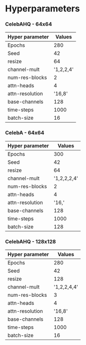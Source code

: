 # Hyperparameters
### CelebAHQ - 64x64
| Hyper parameter |    Values |
|-----------------|-----------|
| Epochs          |    280    |
| Seed            |     42    |
| resize          |     64    |
| channel-mult    | '1,2,2,4' |
| num-res-blocks  |     2     |
| attn-heads      |     4     |
| attn-resolution |   '16,8'  |
| base-channels   |    128    |
| time-steps      |    1000   |
| batch-size      |     16    |


### CelebA - 64x64
| Hyper parameter | Values      |
|-----------------|-------------|
| Epochs          | 300         |
| Seed            | 42          |
| resize          | 64          |
| channel-mult    | '1,2,2,2,4' |
| num-res-blocks  | 2           |
| attn-heads      | 4           |
| attn-resolution | '16,'       |
| base-channels   | 128         |
| time-steps      | 1000        |
| batch-size      | 128         |

### CelebAHQ - 128x128
| Hyper parameter |    Values |
|-----------------|-----------|
| Epochs          |    280    |
| Seed            |     42    |
| resize          |     128   |
| channel-mult    |'1,2,2,4,4'|
| num-res-blocks  |     3     |
| attn-heads      |     4     |
| attn-resolution |   '16,8'  |
| base-channels   |    128    |
| time-steps      |    1000   |
| batch-size      |     16    |

